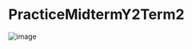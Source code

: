 # PracticeMidtermY2Term2
![image](https://user-images.githubusercontent.com/88108990/229588448-2eb60697-1b11-45cd-ba90-c721771adabb.png)
